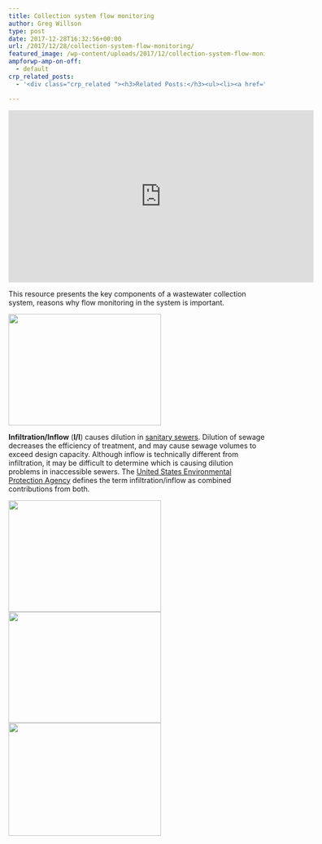 ```yaml
---
title: Collection system flow monitoring
author: Greg Willson
type: post
date: 2017-12-28T16:32:56+00:00
url: /2017/12/28/collection-system-flow-monitoring/
featured_image: /wp-content/uploads/2017/12/collection-system-flow-monitorin.jpg
ampforwp-amp-on-off:
  - default
crp_related_posts:
  - '<div class="crp_related "><h3>Related Posts:</h3><ul><li><a href="https://scdhub.org/2017/12/25/wastewater-treatment-and-biosolids-management/"    ><img src="https://scdhub.org/wp-content/uploads/2017/12/wastewater-treatment-and-biosoli-150x150.jpg" alt="Wastewater treatment and Biosolids management" title="Wastewater treatment and Biosolids management" width="150" height="150" class="crp_thumb crp_featured" /><span class="crp_title">Wastewater treatment and Biosolids management</span></a></li><li><a href="https://scdhub.org/2018/01/06/household-and-neighborhood-sanitation-infrastructures-excreta-wastewater-disposal-in-developing-countries/"    ><img src="https://scdhub.org/wp-content/plugins/contextual-related-posts/default.png" alt="Household and neighborhood Sanitation Infrastructures: Excreta, wastewater disposal in developing countries" title="Household and neighborhood Sanitation Infrastructures: Excreta, wastewater disposal in developing countries" width="150" height="150" class="crp_thumb crp_default" /><span class="crp_title">Household and neighborhood Sanitation&hellip;</span></a></li><li><a href="https://scdhub.org/2018/01/06/sanitation-in-emergencies/"    ><img src="https://scdhub.org/wp-content/plugins/contextual-related-posts/default.png" alt="Sanitation in Emergencies" title="Sanitation in Emergencies" width="150" height="150" class="crp_thumb crp_default" /><span class="crp_title">Sanitation in Emergencies</span></a></li><li><a href="https://scdhub.org/2017/12/21/decentralised-sanitation-dewats-animation/"    ><img src="https://scdhub.org/wp-content/uploads/2017/12/Screen-Shot-2017-12-21-at-4.00.37-PM-150x150.png" alt="Decentralised Sanitation &#8211; DEWATS Animation" title="Decentralised Sanitation &#8211; DEWATS Animation" width="150" height="150" class="crp_thumb crp_featured" /><span class="crp_title">Decentralised Sanitation &#8211; DEWATS Animation</span></a></li><li><a href="https://scdhub.org/2017/10/21/conventional-primary-wastewater-treatment/"    ><img src="https://scdhub.org/wp-content/uploads/2017/10/conventional-primary-wastewater-treatment-150x150.jpg" alt="conventional primary wastewater treatment" title="conventional primary wastewater treatment" width="150" height="150" class="crp_thumb crp_featured" /><span class="crp_title">conventional primary wastewater treatment</span></a></li><li><a href="https://scdhub.org/2017/12/26/1m-gallons-of-untreated-wastewater-spills-in-elizabeth-city/"    ><img src="https://scdhub.org/wp-content/uploads/2017/12/1m-gallons-of-untreated-wastewater-spills-in-elizabeth-city-150x150.jpg" alt="1M gallons of untreated wastewater spills in Elizabeth City" title="1M gallons of untreated wastewater spills in Elizabeth City" width="150" height="150" class="crp_thumb crp_featured" /><span class="crp_title">1M gallons of untreated wastewater spills in Elizabeth City</span></a></li></ul><div class="crp_clear"></div></div>'

---
```

<iframe width="600" height="338" src="https://www.youtube.com/embed/LSEwbvjb8s0?feature=oembed" frameborder="0" gesture="media" allow="encrypted-media" allowfullscreen></iframe>

This resource presents the key components of a wastewater collection system, reasons why flow monitoring in the system is important.

<img class="alignnone size-medium wp-image-8932" src="https://scdhub.org/wp-content/uploads/2017/12/Selección_037-300x219.png" alt="" width="300" height="219" srcset="https://scdhub.org/wp-content/uploads/2017/12/Selección_037-300x219.png 300w, https://scdhub.org/wp-content/uploads/2017/12/Selección_037.png 654w" sizes="(max-width: 300px) 100vw, 300px" />

**Infiltration/Inflow** (**I/I**) causes dilution in [sanitary sewers][1]. Dilution of sewage decreases the efficiency of treatment, and may cause sewage volumes to exceed design capacity. Although inflow is technically different from infiltration, it may be difficult to determine which is causing dilution problems in inaccessible sewers. The [United States Environmental Protection Agency][2] defines the term infiltration/inflow as combined contributions from both.<sup id="cite_ref-1" class="reference"></sup>

<img class="alignnone size-medium wp-image-8933" src="https://scdhub.org/wp-content/uploads/2017/12/Selección_038-300x219.png" alt="" width="300" height="219" srcset="https://scdhub.org/wp-content/uploads/2017/12/Selección_038-300x219.png 300w, https://scdhub.org/wp-content/uploads/2017/12/Selección_038.png 655w" sizes="(max-width: 300px) 100vw, 300px" />

<img class="alignnone size-medium wp-image-8934" src="https://scdhub.org/wp-content/uploads/2017/12/Selección_041-300x218.png" alt="" width="300" height="218" srcset="https://scdhub.org/wp-content/uploads/2017/12/Selección_041-300x218.png 300w, https://scdhub.org/wp-content/uploads/2017/12/Selección_041.png 647w" sizes="(max-width: 300px) 100vw, 300px" />

<img class="alignnone size-medium wp-image-8935" src="https://scdhub.org/wp-content/uploads/2017/12/Selección_039-300x222.png" alt="" width="300" height="222" srcset="https://scdhub.org/wp-content/uploads/2017/12/Selección_039-300x222.png 300w, https://scdhub.org/wp-content/uploads/2017/12/Selección_039.png 652w" sizes="(max-width: 300px) 100vw, 300px" />

 [1]: https://en.wikipedia.org/wiki/Sanitary_sewer "Sanitary sewer"
 [2]: https://en.wikipedia.org/wiki/United_States_Environmental_Protection_Agency "United States Environmental Protection Agency"